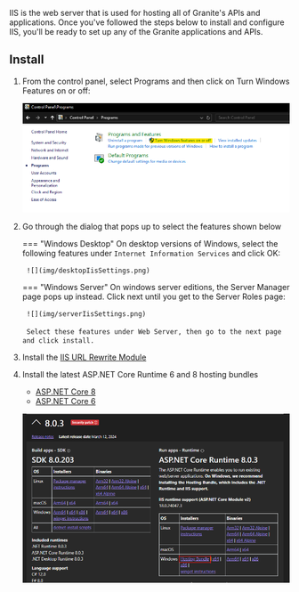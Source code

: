 IIS is the web server that is used for hosting all of Granite's APIs and applications.
Once you've followed the steps below to install and configure IIS, you'll be ready to set up any of the Granite applications and APIs.

## Install

1. From the control panel, select Programs and then click on Turn Windows Features on or off:

    ![](img/controlPanelWindowsFeatures.png)


2. Go through the dialog that pops up to select the features shown below

    === "Windows Desktop"
        On desktop versions of Windows, select the following features under `Internet Information Services` and click OK:

        ![](img/desktopIisSettings.png)

    === "Windows Server"
        On windows server editions, the Server Manager page pops up instead. Click next until you get to the Server Roles page:

        ![](img/serverIisSettings.png)

        Select these features under Web Server, then go to the next page and click install.

3. Install the [IIS URL Rewrite Module](https://download.microsoft.com/download/1/2/8/128E2E22-C1B9-44A4-BE2A-5859ED1D4592/rewrite_amd64_en-US.msi)

4. Install the latest ASP.NET Core Runtime 6 and 8 hosting bundles

    - [ASP.NET Core 8](https://dotnet.microsoft.com/en-us/download/dotnet/8.0)
    - [ASP.NET Core 6](https://dotnet.microsoft.com/en-us/download/dotnet/6.0)

    ![](img/hostingBundle.png)



